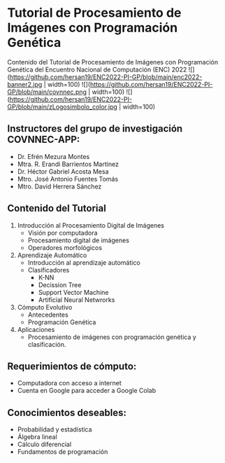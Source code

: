 # Tutorial de Procesamiento de Imágenes con Programación Genética
Contenido del Tutorial de Procesamiento de Imágenes con Programación Genética del Encuentro Nacional de Computación (ENC) 2022
![](https://github.com/hersan19/ENC2022-PI-GP/blob/main/enc2022-banner2.jpg | width=100)
![](https://github.com/hersan19/ENC2022-PI-GP/blob/main/covnnec.png | width=100)
![](https://github.com/hersan19/ENC2022-PI-GP/blob/main/zLogosimbolo_color.jpg | width=100)


## Instructores del grupo de investigación COVNNEC-APP:
- Dr. Efrén Mezura Montes
- Mtra. R. Erandi Barrientos Martínez
- Dr. Héctor Gabriel Acosta Mesa
- Mtro. José Antonio Fuentes Tomás
- Mtro. David Herrera Sánchez


## Contenido del Tutorial
1. Introducción al Procesamiento Digital de Imágenes
    - Visión por computadora
    - Procesamiento digital de imágenes
    - Operadores morfológicos
2. Aprendizaje Automático
    - Introducción al aprendizaje automático
    - Clasificadores
      - K-NN
      - Decission Tree
      - Support Vector Machine
      - Artificial Neural Netwrorks
3. Cómputo Evolutivo
    - Antecedentes 
    - Programación Genética
4. Aplicaciones
    - Procesamiento de imágenes con programación genética y clasificación.

## Requerimientos de cómputo:
  - Computadora con acceso a internet
  - Cuenta en Google para acceder a Google Colab
## Conocimientos deseables:
  - Probabilidad y estadística
  - Álgebra lineal
  - Cálculo diferencial
  - Fundamentos de programación


